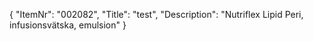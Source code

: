 {
  "ItemNr": "002082",
  "Title": "test",
  "Description": "Nutriflex Lipid Peri, infusionsvätska, emulsion"
}